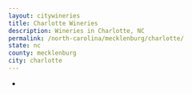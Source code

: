 ```yaml
---
layout: citywineries
title: Charlotte Wineries
description: Wineries in Charlotte, NC
permalink: /north-carolina/mecklenburg/charlotte/
state: nc
county: mecklenburg
city: charlotte
---
```

-
